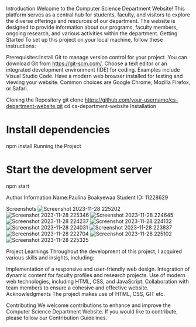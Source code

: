 Introduction
Welcome to the Computer Science Department Website! This platform serves as a central hub for students, faculty, and visitors to explore the diverse offerings and resources of our department. The website is designed to provide information about our programs, faculty members, ongoing research, and various activities within the department.
Getting Started
To set up this project on your local machine, follow these instructions:

Prerequisites:Install Git to manage version control for your project. You can download Git from https://git-scm.com/.
Choose a text editor or an integrated development environment (IDE) for coding. Examples include Visual Studio Code.
Have a modern web browser installed for testing and viewing your website. Common choices are Google Chrome, Mozilla Firefox, or Safari.

Cloning the Repository
git clone https://github.com/your-username/cs-department-website.git
cd cs-department-website
Installation

# Install dependencies
npm install
Running the Project

# Start the development server
npm start

Author Information
Name:Paulina Boakyewaa
Student ID: 11228629

Screenshots
![Screenshot 2023-11-28 225202](https://github.com/Paulina-source/DCIT_205_IA/assets/149609777/17c00dc4-cb72-4e3f-8dfb-b3f365248fc7)
![Screenshot 2023-11-28 225346](https://github.com/Paulina-source/DCIT_205_IA/assets/149609777/df463f09-a273-4c16-92de-c1952d880e7c)
![Screenshot 2023-11-28 224645](https://github.com/Paulina-source/DCIT_205_IA/assets/149609777/3be1ab35-61ab-4ebb-b8d0-8e532e6391c6)
![Screenshot 2023-11-28 224237](https://github.com/Paulina-source/DCIT_205_IA/assets/149609777/68dc1661-2e9a-4d75-b5ab-c2186be88649)
![Screenshot 2023-11-28 224132](https://github.com/Paulina-source/DCIT_205_IA/assets/149609777/3476bdff-00d5-4272-a148-43549e7ecd97)
![Screenshot 2023-11-28 224031](https://github.com/Paulina-source/DCIT_205_IA/assets/149609777/a130f47b-dcca-4712-8c91-f94d16c5c7b2)
![Screenshot 2023-11-28 223837](https://github.com/Paulina-source/DCIT_205_IA/assets/149609777/ebb0476c-a321-4251-8a2d-3977ed73b5f0)
![Screenshot 2023-11-28 222704](https://github.com/Paulina-source/DCIT_205_IA/assets/149609777/e84121ca-60c6-4b92-80c0-a3d14f4fe8ef)
![Screenshot 2023-11-28 225102](https://github.com/Paulina-source/DCIT_205_IA/assets/149609777/a5522e8f-09a6-473d-bf26-61034f3c1e9c)
![Screenshot 2023-11-28 225325](https://github.com/Paulina-source/DCIT_205_IA/assets/149609777/f1448a97-e704-4071-afb7-e896352b08ea)

Project Learnings
Throughout the development of this project, I acquired various skills and insights, including:

Implementation of a responsive and user-friendly web design.
Integration of dynamic content for faculty profiles and research projects.
Use of modern web technologies, including HTML, CSS, and JavaScript.
Collaboration with team members to ensure a cohesive and effective website.
Acknowledgments
The project makes use of HTML, CSS, GIT etc.

Contributing
We welcome contributions to enhance and improve the Computer Science Department Website. If you would like to contribute, please follow our Contribution Guidelines.





